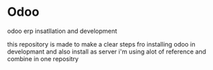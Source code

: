 # Odoo
odoo erp insatllation and development

this repository is made to make a clear steps fro installing odoo in developmant and also install as server
i'm using alot of reference and combine in one repositry


